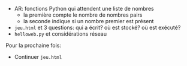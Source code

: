 * AR: fonctions Python qui attendent une liste de nombres
  * la première compte le nombre de nombres pairs
  * la seconde indique si un nombre premier est présent
* `jeu.html` et 3 questions: qui a écrit? où est stocké? où est exécuté?
* `helloweb.py` et considérations réseau

Pour la prochaine fois:

* Continuer `jeu.html`